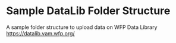 # Sample DataLib Folder Structure
 A sample folder structure to upload data on WFP Data Library https://datalib.vam.wfp.org/ 
